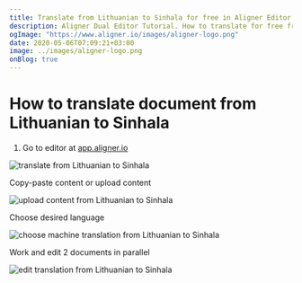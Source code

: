 ```yaml
---
title: Translate from Lithuanian to Sinhala for free in Aligner Editor
description: Aligner Dual Editor Tutorial. How to translate for free from Lithuanian to Sinhala. Aligner is multilingual document management platform. 
ogImage: "https://www.aligner.io/images/aligner-logo.png"
date: 2020-05-06T07:09:21+03:00
image: ../images/aligner-logo.png
onBlog: true
---
```


# How to translate document from Lithuanian to Sinhala

1. Go to editor at [app.aligner.io](https://app.aligner.io "Aligner App web page")

![translate from Lithuanian to Sinhala](../aligner-blank-editor.png "translate from Lithuanian to Sinhala")

Copy-paste content or upload content

![upload content from Lithuanian to Sinhala](../aligner-uploaded-document.png "upload content from Lithuanian to Sinhala")

Choose desired language

![choose machine translation from Lithuanian to Sinhala](../aligner-language-dropdown.png "choose machine translation from Lithuanian to Sinhala")

Work and edit 2 documents in parallel

![edit translation from Lithuanian to Sinhala](../aligner-double-sitded-editor.png "edit translation from Lithuanian to Sinhala")

